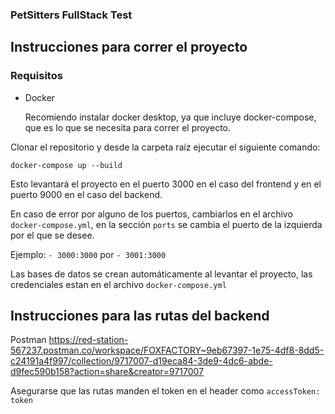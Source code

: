 ### PetSitters FullStack Test

## Instrucciones para correr el proyecto

### Requisitos

- Docker

  Recomiendo instalar docker desktop, ya que incluye docker-compose, que es lo que se necesita para correr el proyecto.

Clonar el repositorio y desde la carpeta raíz ejecutar el siguiente comando:

`docker-compose up --build`

Esto levantará el proyecto en el puerto 3000 en el caso del frontend y en el puerto 9000 en el caso del backend.

En caso de error por alguno de los puertos, cambiarlos en el archivo `docker-compose.yml`, en la sección `ports` se cambia el puerto de la izquierda por el que se desee.

Ejemplo:
`- 3000:3000` por `- 3001:3000`

Las bases de datos se crean automáticamente al levantar el proyecto, las credenciales estan en el archivo `docker-compose.yml`

## Instrucciones para las rutas del backend

Postman
https://red-station-567237.postman.co/workspace/FOXFACTORY~9eb67397-1e75-4df8-8dd5-c24191a4f997/collection/9717007-d19eca84-3de9-4dc6-abde-d9fec590b158?action=share&creator=9717007

Asegurarse que las rutas manden el token en el header como `accessToken: token`
